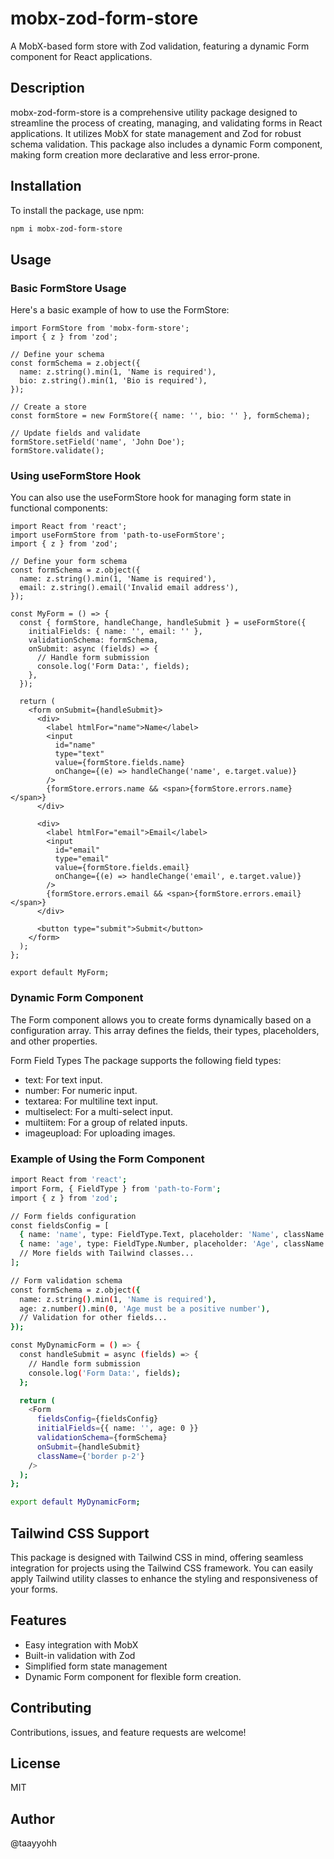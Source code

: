 # mobx-zod-form-store

A MobX-based form store with Zod validation, featuring a dynamic Form component for React applications.

## Description

mobx-zod-form-store is a comprehensive utility package designed to streamline the process of creating, managing, and validating forms in React applications. It utilizes MobX for state management and Zod for robust schema validation. This package also includes a dynamic Form component, making form creation more declarative and less error-prone.
## Installation

To install the package, use npm:

```bash
npm i mobx-zod-form-store
```

## Usage
### Basic FormStore Usage
Here's a basic example of how to use the FormStore:

```
import FormStore from 'mobx-form-store';
import { z } from 'zod';

// Define your schema
const formSchema = z.object({
  name: z.string().min(1, 'Name is required'),
  bio: z.string().min(1, 'Bio is required'),
});

// Create a store
const formStore = new FormStore({ name: '', bio: '' }, formSchema);

// Update fields and validate
formStore.setField('name', 'John Doe');
formStore.validate();

```

### Using useFormStore Hook
You can also use the useFormStore hook for managing form state in functional components:

```
import React from 'react';
import useFormStore from 'path-to-useFormStore';
import { z } from 'zod';

// Define your form schema
const formSchema = z.object({
  name: z.string().min(1, 'Name is required'),
  email: z.string().email('Invalid email address'),
});

const MyForm = () => {
  const { formStore, handleChange, handleSubmit } = useFormStore({
    initialFields: { name: '', email: '' },
    validationSchema: formSchema,
    onSubmit: async (fields) => {
      // Handle form submission
      console.log('Form Data:', fields);
    },
  });

  return (
    <form onSubmit={handleSubmit}>
      <div>
        <label htmlFor="name">Name</label>
        <input
          id="name"
          type="text"
          value={formStore.fields.name}
          onChange={(e) => handleChange('name', e.target.value)}
        />
        {formStore.errors.name && <span>{formStore.errors.name}</span>}
      </div>

      <div>
        <label htmlFor="email">Email</label>
        <input
          id="email"
          type="email"
          value={formStore.fields.email}
          onChange={(e) => handleChange('email', e.target.value)}
        />
        {formStore.errors.email && <span>{formStore.errors.email}</span>}
      </div>

      <button type="submit">Submit</button>
    </form>
  );
};

export default MyForm;
```

### Dynamic Form Component
The Form component allows you to create forms dynamically based on a configuration array. This array defines the fields, their types, placeholders, and other properties.

Form Field Types
The package supports the following field types:

- text: For text input.
- number: For numeric input.
- textarea: For multiline text input.
- multiselect: For a multi-select input.
- multiitem: For a group of related inputs.
- imageupload: For uploading images.

### Example of Using the Form Component

```bash
import React from 'react';
import Form, { FieldType } from 'path-to-Form';
import { z } from 'zod';

// Form fields configuration
const fieldsConfig = [
  { name: 'name', type: FieldType.Text, placeholder: 'Name', className: 'mb-4 p-2 border rounded' },
  { name: 'age', type: FieldType.Number, placeholder: 'Age', className: 'mb-4 p-2 border rounded' },
  // More fields with Tailwind classes...
];

// Form validation schema
const formSchema = z.object({
  name: z.string().min(1, 'Name is required'),
  age: z.number().min(0, 'Age must be a positive number'),
  // Validation for other fields...
});

const MyDynamicForm = () => {
  const handleSubmit = async (fields) => {
    // Handle form submission
    console.log('Form Data:', fields);
  };

  return (
    <Form
      fieldsConfig={fieldsConfig}
      initialFields={{ name: '', age: 0 }}
      validationSchema={formSchema}
      onSubmit={handleSubmit}
      className={'border p-2'}
    />
  );
};

export default MyDynamicForm;


```

## Tailwind CSS Support
This package is designed with Tailwind CSS in mind, offering seamless integration for projects using the Tailwind CSS framework. You can easily apply Tailwind utility classes to enhance the styling and responsiveness of your forms.

## Features
- Easy integration with MobX
- Built-in validation with Zod
- Simplified form state management
- Dynamic Form component for flexible form creation.

## Contributing
Contributions, issues, and feature requests are welcome!

## License
MIT

## Author
@taayyohh
